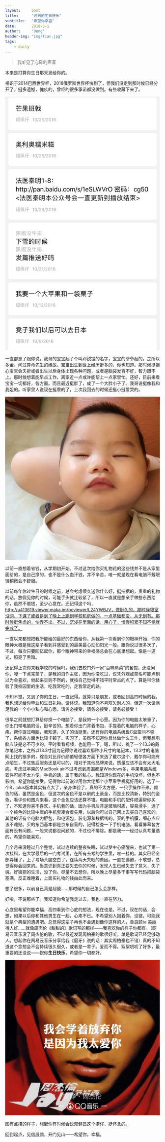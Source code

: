 ```yaml
---
layout:     post
title:      "迟到的生日快乐"
subtitle:   "希望你幸福"
date:       2018-6-1
author:     "Deng"
header-img: "img/tian.jpg"
tags:
    - daily
---
```


>我听见了心碎的声音

本来是打算你生日那天发给你的。

相识于2014巴西世界杯，2018俄罗斯世界杯快到了，但我们没走到那时候已经分开了。挺多遗憾，愧疚的，曾经的很多承诺都没做到。有些收藏下来了。

![00](/img/00.jpg)

一直都忘了跟你说，我哥的宝宝起了个叫邓锐锟的名字，宝宝的爷爷起的，之所以多金，问过算命先生的缘故。宝宝出生到世上经历挺多的，你也知道。那时候挺担心宝宝会夭折或者出生以后身体出现各种问题，或者是脑袋发育不好，智力跟不上。那时候想着能早点工作，离家近一点或许能帮上一点家里忙。还好，目前来看宝宝一切都好，各方面。而且最近挺胖了，成了一个大胖小子了。我哥说挺像我和我姐的。听家里人说现在挺乖的了，上次我回去的时候还挺小挺爱哭的。

![11](/img/11.jpg)

以前一直想着省钱，从学期初开始。不过这次给你买礼物花的这些钱并不是从家里面给的，是自己挣的，也不是什么血汗钱，并不辛苦，唯一就是现在看电脑不戴眼镜稍微会不舒服。

以前每年你过生日的时候之前，总会考虑很久送你什么好，挺拮据的，贵重的礼物的话，放假见你的时候，可能手头就比较紧了，所以一直就是想亲手做些东西给你，虽然不值钱，至少心意在。还记得这个吗，http://u413619.viewer.maka.im/pcviewer/L24YWBJV，做挺久的，那时候寝室没网，下课了或者是到了晚上上跑到学校机房做的，一点基础都没，从无到有。那时候挺焦虑的，怕弄不出。不过，沉浸在里面的话，用心了，慢慢积累不知不觉就完成了。

一直以来都想把我所能给的最好的东西给你，从我第一次看到你的眼神开始，你的眼神大概是我这辈子看到并感受到的最美最心动如阳光一般。跟你说过很多次了，不过，每次只要回忆起你，那个眼神带来的幸福感总会在心底里想起。像是一道光，照亮了黑暗。

还记得上次你来我学校的时候吗，我们去校门外一家“百味蒸菜”的餐馆，还没问你，嗖一下点完菜了，是我的自作主张，因为你没吃过，仅凭外观或菜名可能点到以为会喜欢，尝起来实则不然的，就按自己觉得不错平时常点的点了。算是带你体验了我校园里的生活，吃我常吃的，走我常走的路。

不知不觉，又到了你的生日，一直记得。就算只是朋友，或者回到高四时候的我，我也想送给你毕业和生日礼物。请体谅。我知道你不喜欢欠别人的，但这一次请满足我的一个小小私心和心愿，请务必接受，请务必接受，请务必接受！

很早之前就想打算给你换一个电脑了，是我的一个心愿。因为你的电脑太笨重了，你出门带电脑的话，挺辛苦的。想着你出门背着书包，手提着的电脑的样子，心疼。帮你提过电脑，我知道，久了的话挺累。还有你的电脑系统盘C盘空间不够了，系统各方面也比较卡顿了。实习了，虽然不知道你具体做什么工作，但我想电脑应该是必不可少的，平时看看视频，也能用一下。嗯，所以，挑了一个13.3的戴尔笔记本，之所以13.3寸因为记得你说过喜欢那种小尺寸的笔记本，13.3寸的电脑网上找的挺多的，综合对比评价颜值轻便各方面下来选了戴尔这个，戴尔你可能有点陌生，不过售后服务还是可以的，相对于其他品牌来说，质量应该不会有太大毛病。考虑过苹果的MacBook air不过考虑到周围都是Windows多，苹果电脑系统软件可能不太方便。手机的话，属于我的私心。我知道你现在的手机没坏，但也不影响。希望你能接受。记得你以前说过用你大佬那个小苹果手机挺好用的，选了一个8，plus版本其实有点大了，亲身体验了，真的不太方便，一只手操作不来。颜色的话，虽然是金色，但这次的金色不是以前的土豪金，而是比较清新，特别的金色，看评价和图片来看，这个金色应该还算不错。电脑和手机的配件顺遍帮你买了，不知道你喜不喜欢，手机套的话，因为手机后背是玻璃材质，容易滑手，选了一个纯色的比较中庸的手机套凑合着先用，以后你可以自己网上去买自己喜欢的。其他的话有个电脑内胆包，和电源包，装电源和数据线的。买的手机膜，细心点应该不难贴。买的东西基本都是京东自营的，记得检查一下手机电脑，看看屏幕各方面有没有问题，一般来说都没问题的，不过也不排除。都是我一一经过认真考量选的，希望你能喜欢。

几个月来没睡过几个整觉，试过连续的整夜失眠，试过梦中心痛醒来，也试了第一次挂科，在大学最后的一门考试里，在所有去考的学生里，唯一挂的。其实已经全部弄懂了，上了考场头脑空白了，连续两天失眠的原因。一直在逃避，不敢想，总觉得你会回来的。当意识到真正要失去你的时候，发现人生已经失去了意义，失了魂。好狼狈的生活，没了你。尽量不去想你，所以晚上尽量多干事写写代码把脑袋塞满，反正难睡着，上面买礼物的钱由此而来。

想了很多，以前自己真是超傻......那时候的自己怎么会那样。

好啦，不说那些了。我知道你希望我走过去。我也一直在努力。

心底里希望你能幸福，高四看到你心底的想法，现在也是。不过，现在的话，会想，如果以后你和其他男生在一起，心疼不已。不希望别人抱着你，没错，可能我就是个典型的渣男吧。总觉得这辈子再也不会遇到像你这样的人，善良顾ta 美丽 待人好……就像周杰伦《甜甜的》歌词写的那样——我喜欢你的样子你都有。（网易云音乐没了周杰伦的歌，不过最近发现周柏豪的歌很好听，单是歌词已经足够动人。想起你在网易云音乐分享给我《磨牙》说的话：其实周柏豪也不错）真的不知道这个念想会不会持续很久很久，或者是一辈子。爱而不得。絮絮叨叨了好多，最重要的还没说——祝你**生日快乐**，希望你一切都好。

![22](/img/22.jpg)

图有点捞的样子，想起你有时候会说邓健昌这个捞仔，挺怀念的。

回到起点，见信展颜，开门见山——希望你，幸福。
